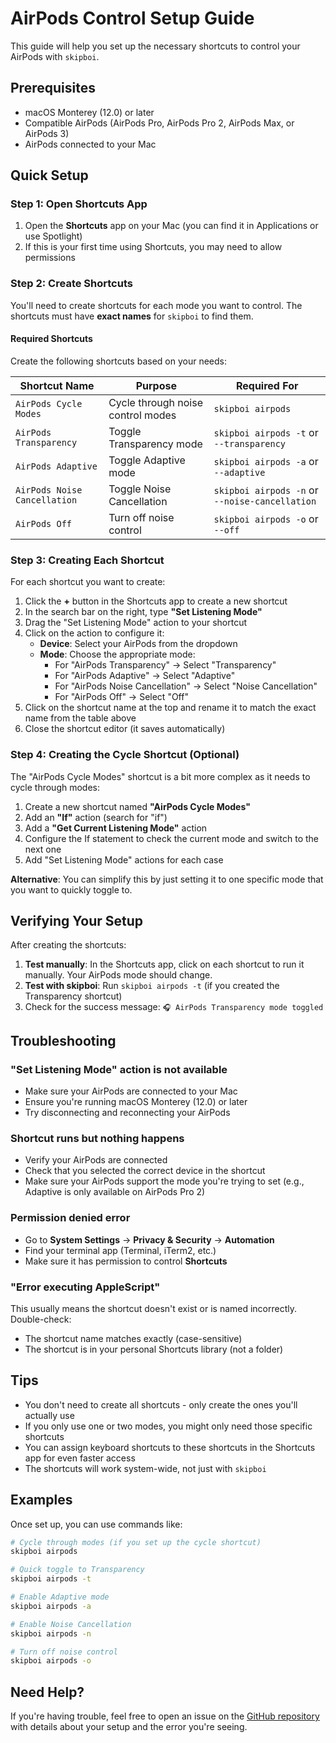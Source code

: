 # AirPods Control Setup Guide

This guide will help you set up the necessary shortcuts to control your AirPods with `skipboi`.

## Prerequisites

- macOS Monterey (12.0) or later
- Compatible AirPods (AirPods Pro, AirPods Pro 2, AirPods Max, or AirPods 3)
- AirPods connected to your Mac

## Quick Setup

### Step 1: Open Shortcuts App

1. Open the **Shortcuts** app on your Mac (you can find it in Applications or use Spotlight)
2. If this is your first time using Shortcuts, you may need to allow permissions

### Step 2: Create Shortcuts

You'll need to create shortcuts for each mode you want to control. The shortcuts must have **exact names** for `skipboi` to find them.

#### Required Shortcuts

Create the following shortcuts based on your needs:

| Shortcut Name | Purpose | Required For |
|--------------|---------|--------------|
| `AirPods Cycle Modes` | Cycle through noise control modes | `skipboi airpods` |
| `AirPods Transparency` | Toggle Transparency mode | `skipboi airpods -t` or `--transparency` |
| `AirPods Adaptive` | Toggle Adaptive mode | `skipboi airpods -a` or `--adaptive` |
| `AirPods Noise Cancellation` | Toggle Noise Cancellation | `skipboi airpods -n` or `--noise-cancellation` |
| `AirPods Off` | Turn off noise control | `skipboi airpods -o` or `--off` |

### Step 3: Creating Each Shortcut

For each shortcut you want to create:

1. Click the **+** button in the Shortcuts app to create a new shortcut
2. In the search bar on the right, type **"Set Listening Mode"**
3. Drag the "Set Listening Mode" action to your shortcut
4. Click on the action to configure it:
   - **Device**: Select your AirPods from the dropdown
   - **Mode**: Choose the appropriate mode:
     - For "AirPods Transparency" → Select "Transparency"
     - For "AirPods Adaptive" → Select "Adaptive"
     - For "AirPods Noise Cancellation" → Select "Noise Cancellation"
     - For "AirPods Off" → Select "Off"
5. Click on the shortcut name at the top and rename it to match the exact name from the table above
6. Close the shortcut editor (it saves automatically)

### Step 4: Creating the Cycle Shortcut (Optional)

The "AirPods Cycle Modes" shortcut is a bit more complex as it needs to cycle through modes:

1. Create a new shortcut named **"AirPods Cycle Modes"**
2. Add an **"If"** action (search for "if")
3. Add a **"Get Current Listening Mode"** action
4. Configure the If statement to check the current mode and switch to the next one
5. Add "Set Listening Mode" actions for each case

**Alternative**: You can simplify this by just setting it to one specific mode that you want to quickly toggle to.

## Verifying Your Setup

After creating the shortcuts:

1. **Test manually**: In the Shortcuts app, click on each shortcut to run it manually. Your AirPods mode should change.
2. **Test with skipboi**: Run `skipboi airpods -t` (if you created the Transparency shortcut)
3. Check for the success message: `🎧 AirPods Transparency mode toggled`

## Troubleshooting

### "Set Listening Mode" action is not available

- Make sure your AirPods are connected to your Mac
- Ensure you're running macOS Monterey (12.0) or later
- Try disconnecting and reconnecting your AirPods

### Shortcut runs but nothing happens

- Verify your AirPods are connected
- Check that you selected the correct device in the shortcut
- Make sure your AirPods support the mode you're trying to set (e.g., Adaptive is only available on AirPods Pro 2)

### Permission denied error

- Go to **System Settings** → **Privacy & Security** → **Automation**
- Find your terminal app (Terminal, iTerm2, etc.)
- Make sure it has permission to control **Shortcuts**

### "Error executing AppleScript"

This usually means the shortcut doesn't exist or is named incorrectly. Double-check:
- The shortcut name matches exactly (case-sensitive)
- The shortcut is in your personal Shortcuts library (not a folder)

## Tips

- You don't need to create all shortcuts - only create the ones you'll actually use
- If you only use one or two modes, you might only need those specific shortcuts
- You can assign keyboard shortcuts to these shortcuts in the Shortcuts app for even faster access
- The shortcuts will work system-wide, not just with `skipboi`

## Examples

Once set up, you can use commands like:

```bash
# Cycle through modes (if you set up the cycle shortcut)
skipboi airpods

# Quick toggle to Transparency
skipboi airpods -t

# Enable Adaptive mode
skipboi airpods -a

# Enable Noise Cancellation
skipboi airpods -n

# Turn off noise control
skipboi airpods -o
```

## Need Help?

If you're having trouble, feel free to open an issue on the [GitHub repository](https://github.com/IanKnighton/skipboi/issues) with details about your setup and the error you're seeing.
